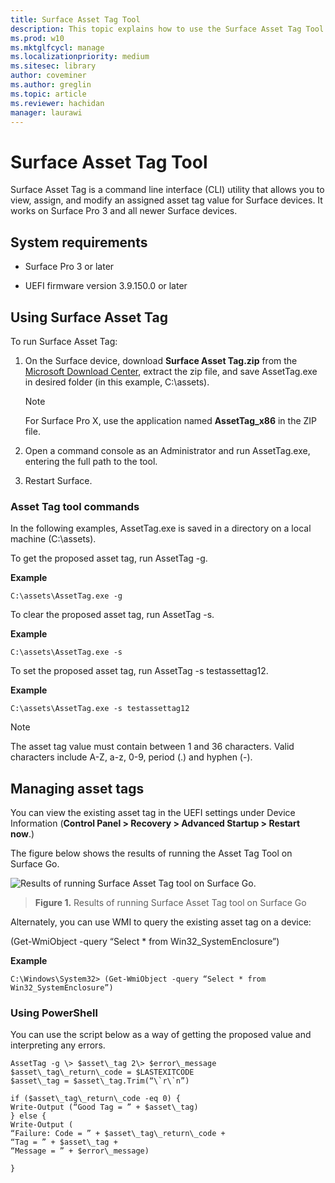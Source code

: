 ```yaml
---
title: Surface Asset Tag Tool
description: This topic explains how to use the Surface Asset Tag Tool.
ms.prod: w10
ms.mktglfcycl: manage
ms.localizationpriority: medium
ms.sitesec: library
author: coveminer
ms.author: greglin
ms.topic: article
ms.reviewer: hachidan
manager: laurawi
---
```


# Surface Asset Tag Tool

Surface Asset Tag is a command line interface (CLI) utility
that allows you to view, assign, and modify an assigned asset tag value
for Surface devices. It works on Surface Pro 3 and all newer Surface devices.

## System requirements

- Surface Pro 3 or later

- UEFI firmware version 3.9.150.0 or later

## Using Surface Asset Tag 

To run Surface Asset Tag:

1.  On the Surface device, download **Surface Asset Tag.zip** from the [Microsoft Download
    Center](https://www.microsoft.com/download/details.aspx?id=46703),
    extract the zip file, and save AssetTag.exe in desired folder (in
    this example, C:\\assets).

    > [!NOTE]
    > For Surface Pro X, use the application named **AssetTag_x86**  in the ZIP file. 

2.  Open a command console as an Administrator and run AssetTag.exe,
    entering the full path to the tool.

3.  Restart Surface.

### Asset Tag tool commands   
In the following examples, AssetTag.exe is saved in a directory on a local machine (C:\assets). 

To get the proposed asset tag, run AssetTag -g.

**Example**

   ```
 C:\assets\AssetTag.exe -g
  ```
 
 To clear the proposed asset tag, run AssetTag -s.
 
 **Example**
 
   ```
C:\assets\AssetTag.exe -s
  ```
To set the proposed asset tag, run AssetTag -s testassettag12.

**Example**

```
C:\assets\AssetTag.exe -s testassettag12
```

>[!NOTE]
>The asset tag value must contain between 1 and 36 characters. Valid characters include A-Z, a-z, 0-9, period (.) and hyphen (-).


## Managing asset tags

You can view the existing asset tag in the UEFI settings under Device
Information (**Control Panel > Recovery > Advanced Startup > Restart
now**.)

The figure below shows the results of running the Asset Tag Tool on
Surface Go.

![Results of running Surface Asset Tag tool on Surface Go.
](images/assettag-fig1.png)

> **Figure 1.** Results of running Surface Asset Tag tool on Surface Go

Alternately, you can use WMI to query the existing asset tag on a device:

(Get-WmiObject -query “Select * from Win32_SystemEnclosure”)

**Example**

   ```
C:\Windows\System32> (Get-WmiObject -query “Select * from Win32_SystemEnclosure”)
  ```
  
### Using PowerShell

You can use the script below as a way of getting the proposed value and
interpreting any errors.

 ```
AssetTag -g \> $asset\_tag 2\> $error\_message  
$asset\_tag\_return\_code = $LASTEXITCODE  
$asset\_tag = $asset\_tag.Trim(“\`r\`n”)

if ($asset\_tag\_return\_code -eq 0) {  
Write-Output (“Good Tag = ” + $asset\_tag)  
} else {  
Write-Output (  
“Failure: Code = ” + $asset\_tag\_return\_code +  
“Tag = ” + $asset\_tag +  
“Message = ” + $error\_message)

}
 ```
